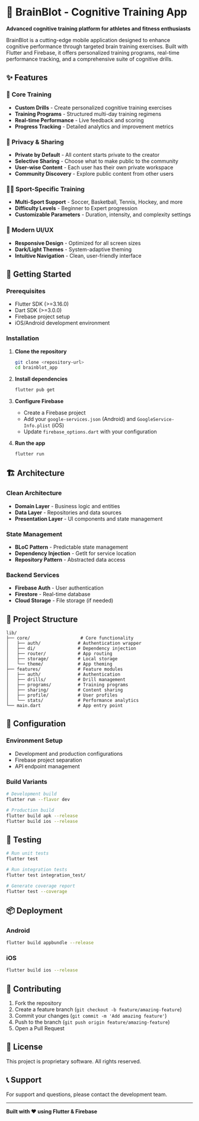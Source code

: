 # 🧠 BrainBlot - Cognitive Training App

**Advanced cognitive training platform for athletes and fitness enthusiasts**

BrainBlot is a cutting-edge mobile application designed to enhance cognitive performance through targeted brain training exercises. Built with Flutter and Firebase, it offers personalized training programs, real-time performance tracking, and a comprehensive suite of cognitive drills.

## ✨ Features

### 🎯 **Core Training**
- **Custom Drills** - Create personalized cognitive training exercises
- **Training Programs** - Structured multi-day training regimens
- **Real-time Performance** - Live feedback and scoring
- **Progress Tracking** - Detailed analytics and improvement metrics

### 🔐 **Privacy & Sharing**
- **Private by Default** - All content starts private to the creator
- **Selective Sharing** - Choose what to make public to the community
- **User-wise Content** - Each user has their own private workspace
- **Community Discovery** - Explore public content from other users

### 🏃‍♂️ **Sport-Specific Training**
- **Multi-Sport Support** - Soccer, Basketball, Tennis, Hockey, and more
- **Difficulty Levels** - Beginner to Expert progression
- **Customizable Parameters** - Duration, intensity, and complexity settings

### 📱 **Modern UI/UX**
- **Responsive Design** - Optimized for all screen sizes
- **Dark/Light Themes** - System-adaptive theming
- **Intuitive Navigation** - Clean, user-friendly interface

## 🚀 Getting Started

### Prerequisites
- Flutter SDK (>=3.16.0)
- Dart SDK (>=3.0.0)
- Firebase project setup
- iOS/Android development environment

### Installation

1. **Clone the repository**
   ```bash
   git clone <repository-url>
   cd brainblot_app
   ```

2. **Install dependencies**
   ```bash
   flutter pub get
   ```

3. **Configure Firebase**
   - Create a Firebase project
   - Add your `google-services.json` (Android) and `GoogleService-Info.plist` (iOS)
   - Update `firebase_options.dart` with your configuration

4. **Run the app**
   ```bash
   flutter run
   ```

## 🏗️ Architecture

### **Clean Architecture**
- **Domain Layer** - Business logic and entities
- **Data Layer** - Repositories and data sources
- **Presentation Layer** - UI components and state management

### **State Management**
- **BLoC Pattern** - Predictable state management
- **Dependency Injection** - GetIt for service location
- **Repository Pattern** - Abstracted data access

### **Backend Services**
- **Firebase Auth** - User authentication
- **Firestore** - Real-time database
- **Cloud Storage** - File storage (if needed)

## 📁 Project Structure

```
lib/
├── core/                   # Core functionality
│   ├── auth/              # Authentication wrapper
│   ├── di/                # Dependency injection
│   ├── router/            # App routing
│   ├── storage/           # Local storage
│   └── theme/             # App theming
├── features/              # Feature modules
│   ├── auth/              # Authentication
│   ├── drills/            # Drill management
│   ├── programs/          # Training programs
│   ├── sharing/           # Content sharing
│   ├── profile/           # User profiles
│   └── stats/             # Performance analytics
└── main.dart              # App entry point
```

## 🔧 Configuration

### **Environment Setup**
- Development and production configurations
- Firebase project separation
- API endpoint management

### **Build Variants**
```bash
# Development build
flutter run --flavor dev

# Production build
flutter build apk --release
flutter build ios --release
```

## 🧪 Testing

```bash
# Run unit tests
flutter test

# Run integration tests
flutter test integration_test/

# Generate coverage report
flutter test --coverage
```

## 📦 Deployment

### **Android**
```bash
flutter build appbundle --release
```

### **iOS**
```bash
flutter build ios --release
```

## 🤝 Contributing

1. Fork the repository
2. Create a feature branch (`git checkout -b feature/amazing-feature`)
3. Commit your changes (`git commit -m 'Add amazing feature'`)
4. Push to the branch (`git push origin feature/amazing-feature`)
5. Open a Pull Request

## 📄 License

This project is proprietary software. All rights reserved.

## 📞 Support

For support and questions, please contact the development team.

---

**Built with ❤️ using Flutter & Firebase**
